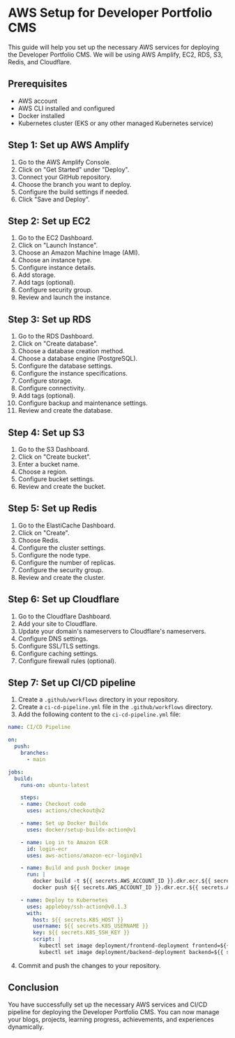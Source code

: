 # AWS Setup for Developer Portfolio CMS

This guide will help you set up the necessary AWS services for deploying the Developer Portfolio CMS. We will be using AWS Amplify, EC2, RDS, S3, Redis, and Cloudflare.

## Prerequisites

- AWS account
- AWS CLI installed and configured
- Docker installed
- Kubernetes cluster (EKS or any other managed Kubernetes service)

## Step 1: Set up AWS Amplify

1. Go to the AWS Amplify Console.
2. Click on "Get Started" under "Deploy".
3. Connect your GitHub repository.
4. Choose the branch you want to deploy.
5. Configure the build settings if needed.
6. Click "Save and Deploy".

## Step 2: Set up EC2

1. Go to the EC2 Dashboard.
2. Click on "Launch Instance".
3. Choose an Amazon Machine Image (AMI).
4. Choose an instance type.
5. Configure instance details.
6. Add storage.
7. Add tags (optional).
8. Configure security group.
9. Review and launch the instance.

## Step 3: Set up RDS

1. Go to the RDS Dashboard.
2. Click on "Create database".
3. Choose a database creation method.
4. Choose a database engine (PostgreSQL).
5. Configure the database settings.
6. Configure the instance specifications.
7. Configure storage.
8. Configure connectivity.
9. Add tags (optional).
10. Configure backup and maintenance settings.
11. Review and create the database.

## Step 4: Set up S3

1. Go to the S3 Dashboard.
2. Click on "Create bucket".
3. Enter a bucket name.
4. Choose a region.
5. Configure bucket settings.
6. Review and create the bucket.

## Step 5: Set up Redis

1. Go to the ElastiCache Dashboard.
2. Click on "Create".
3. Choose Redis.
4. Configure the cluster settings.
5. Configure the node type.
6. Configure the number of replicas.
7. Configure the security group.
8. Review and create the cluster.

## Step 6: Set up Cloudflare

1. Go to the Cloudflare Dashboard.
2. Add your site to Cloudflare.
3. Update your domain's nameservers to Cloudflare's nameservers.
4. Configure DNS settings.
5. Configure SSL/TLS settings.
6. Configure caching settings.
7. Configure firewall rules (optional).

## Step 7: Set up CI/CD pipeline

1. Create a `.github/workflows` directory in your repository.
2. Create a `ci-cd-pipeline.yml` file in the `.github/workflows` directory.
3. Add the following content to the `ci-cd-pipeline.yml` file:

```yaml
name: CI/CD Pipeline

on:
  push:
    branches:
      - main

jobs:
  build:
    runs-on: ubuntu-latest

    steps:
    - name: Checkout code
      uses: actions/checkout@v2

    - name: Set up Docker Buildx
      uses: docker/setup-buildx-action@v1

    - name: Log in to Amazon ECR
      id: login-ecr
      uses: aws-actions/amazon-ecr-login@v1

    - name: Build and push Docker image
      run: |
        docker build -t ${{ secrets.AWS_ACCOUNT_ID }}.dkr.ecr.${{ secrets.AWS_REGION }}.amazonaws.com/${{ secrets.ECR_REPOSITORY }}:latest .
        docker push ${{ secrets.AWS_ACCOUNT_ID }}.dkr.ecr.${{ secrets.AWS_REGION }}.amazonaws.com/${{ secrets.ECR_REPOSITORY }}:latest

    - name: Deploy to Kubernetes
      uses: appleboy/ssh-action@v0.1.3
      with:
        host: ${{ secrets.K8S_HOST }}
        username: ${{ secrets.K8S_USERNAME }}
        key: ${{ secrets.K8S_SSH_KEY }}
        script: |
          kubectl set image deployment/frontend-deployment frontend=${{ secrets.AWS_ACCOUNT_ID }}.dkr.ecr.${{ secrets.AWS_REGION }}.amazonaws.com/${{ secrets.ECR_REPOSITORY }}:latest
          kubectl set image deployment/backend-deployment backend=${{ secrets.AWS_ACCOUNT_ID }}.dkr.ecr.${{ secrets.AWS_REGION }}.amazonaws.com/${{ secrets.ECR_REPOSITORY }}:latest
```

4. Commit and push the changes to your repository.

## Conclusion

You have successfully set up the necessary AWS services and CI/CD pipeline for deploying the Developer Portfolio CMS. You can now manage your blogs, projects, learning progress, achievements, and experiences dynamically.

